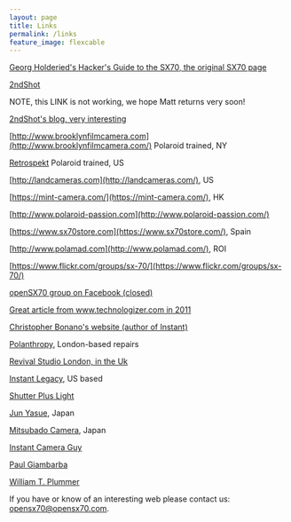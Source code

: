 ```yaml
---
layout: page
title: Links
permalink: /links
feature_image: flexcable
---
```


[Georg Holderied's Hacker's Guide to the SX70, the original SX70 page](http://www.sx2pc.com/SX70.html)

[2ndShot](https://www.2ndshotsx70.com/)

NOTE, this LINK is not working, we hope Matt returns very soon!

[2ndShot's blog, very interesting](http://2ndshotsx70.blogspot.com/) 

[http://www.brooklynfilmcamera.com](http://www.brooklynfilmcamera.com/) Polaroid trained, NY

[Retrospekt](https://retrospekt.com/collections/repairs/sx-70?sort_by=manual) Polaroid trained, US

[http://landcameras.com](http://landcameras.com/), US

[https://mint-camera.com/](https://mint-camera.com/), HK

[http://www.polaroid-passion.com](http://www.polaroid-passion.com/)

[https://www.sx70store.com](https://www.sx70store.com/), Spain

[http://www.polamad.com](http://www.polamad.com/), ROI

[https://www.flickr.com/groups/sx-70/](https://www.flickr.com/groups/sx-70/)

[openSX70 group on Facebook (closed)](https://www.facebook.com/groups/opensx70/)

[Great article from www.technologizer.com in 2011](http://www.technologizer.com/2011/06/08/polaroid/)

[Christopher Bonano's website (author of Instant)](http://www.polaroidland.net/)

[Polanthropy](https://www.facebook.com/Polanthropy/), London-based repairs

[Revival Studio London, in the Uk](https://revivalstudiolondon.com/)

[Instant Legacy](https://www.instantlegacysx70.com/), US based

[Shutter Plus Light](https://www.etsy.com/es/shop/ShutterPlusLight)

[Jun Yasue](https://www.instagram.com/cryve/), Japan

[Mitsubado Camera](https://www.mitsubado.com/), Japan

[Instant Camera Guy](https://es-es.facebook.com/instantcameraguy/)

[Paul Giambarba](https://giam.typepad.com/portfolio/2016/06/d-e-s-i-g-n-product-identity.html)

[William T. Plummer](http://www.wtpoptics.com/Publications.html)

If you have or know of an interesting web please contact us: opensx70@opensx70.com.
